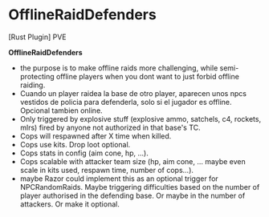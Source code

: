 # OfflineRaidDefenders
[Rust Plugin] PVE

__**OfflineRaidDefenders**__
- the purpose is to make offline raids more challenging, while semi-protecting offline players when you dont want to just forbid offline raiding.
- Cuando un player raidea la base de otro player, aparecen unos npcs vestidos de policia para defenderla, solo si el jugador es offline. Opcional tambien online.
- Only triggered by explosive stuff (explosive ammo, satchels, c4, rockets, mlrs) fired by anyone not authorized in that base's TC.
- Cops will respawned after X time when killed.
- Cops use kits. Drop loot optional.
- Cops stats in config (aim cone, hp, ...).
- Cops scalable with attacker team size (hp, aim cone, ... maybe even scale in kits used, respawn time, number of cops...).
- maybe Razor could implement this as an optional trigger for NPCRandomRaids. Maybe triggering difficulties based on the number of player authorised in the defending base. Or maybe in the number of attackers. Or make it optional.

